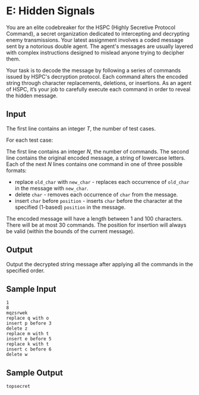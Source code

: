 # E: Hidden Signals

You are an elite codebreaker for the HSPC (Highly Secretive Protocol Command), a secret organization dedicated to intercepting and decrypting enemy transmissions. Your latest assignment involves a coded message sent by a notorious double agent. The agent's messages are usually layered with complex instructions designed to mislead anyone trying to decipher them.

Your task is to decode the message by following a series of commands issued by HSPC's decryption protocol. Each command alters the encoded string through character replacements, deletions, or insertions. As an agent of HSPC, it’s your job to carefully execute each command in order to reveal the hidden message.

## Input

The first line contains an integer $T$, the number of test cases.

For each test case:

The first line contains an integer $N$, the number of commands.
The second line contains the original encoded message, a string of lowercase letters.
Each of the next $N$ lines contains one command in one of three possible formats:

 - replace ```old_char``` with ```new_char``` - replaces each occurrence of ```old_char``` in the message with ```new_char```.
 - delete ```char``` - removes each occurrence of ```char``` from the message.
 - insert ```char``` before ```position``` - inserts ```char``` before the character at the specified (1-based) ```position``` in the message.

The encoded message will have a length between 1 and 100 characters. There will be at most 30 commands. The position for insertion will always be valid (within the bounds of the current message).

## Output

Output the decrypted string message after applying all the commands in the specified order.

## Sample Input

```
1
8
mqzsrwek
replace q with o
insert p before 3
delete z
replace m with t
insert e before 5
replace k with t
insert c before 6
delete w
```

## Sample Output

```
topsecret
```